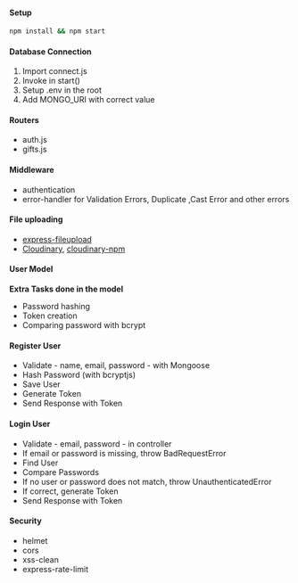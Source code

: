 #### Setup

```bash
npm install && npm start
```

#### Database Connection

1. Import connect.js
2. Invoke in start()
3. Setup .env in the root
4. Add MONGO_URI with correct value

#### Routers

- auth.js
- gifts.js

#### Middleware

- authentication
- error-handler for Validation Errors, Duplicate ,Cast Error and other errors

#### File uploading
- [express-fileupload](https://www.npmjs.com/package/express-fileupload)
- [Cloudinary](https://cloudinary.com/), [cloudinary-npm](https://www.npmjs.com/package/cloudinary)

#### User Model
**Extra Tasks done in the model**
- Password hashing
- Token creation
- Comparing password with bcrypt


#### Register User

- Validate - name, email, password - with Mongoose
- Hash Password (with bcryptjs)
- Save User
- Generate Token
- Send Response with Token

#### Login User

- Validate - email, password - in controller
- If email or password is missing, throw BadRequestError
- Find User
- Compare Passwords
- If no user or password does not match, throw UnauthenticatedError
- If correct, generate Token
- Send Response with Token

#### Security

- helmet
- cors
- xss-clean
- express-rate-limit


